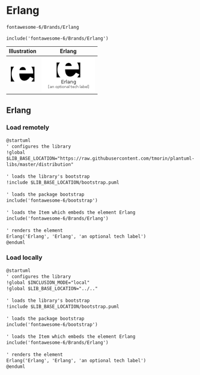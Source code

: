 # Erlang


```text
fontawesome-6/Brands/Erlang
```

```text
include('fontawesome-6/Brands/Erlang')
```



| Illustration | Erlang |
| :---: | :---: |
| ![illustration for Illustration](../../fontawesome-6/Brands/Erlang.png) | ![illustration for Erlang](../../fontawesome-6/Brands/Erlang.Local.png) |




## Erlang

### Load remotely
```plantuml
@startuml
' configures the library
!global $LIB_BASE_LOCATION="https://raw.githubusercontent.com/tmorin/plantuml-libs/master/distribution"

' loads the library's bootstrap
!include $LIB_BASE_LOCATION/bootstrap.puml

' loads the package bootstrap
include('fontawesome-6/bootstrap')

' loads the Item which embeds the element Erlang
include('fontawesome-6/Brands/Erlang')

' renders the element
Erlang('Erlang', 'Erlang', 'an optional tech label')
@enduml
```

### Load locally
```plantuml
@startuml
' configures the library
!global $INCLUSION_MODE="local"
!global $LIB_BASE_LOCATION="../.."

' loads the library's bootstrap
!include $LIB_BASE_LOCATION/bootstrap.puml

' loads the package bootstrap
include('fontawesome-6/bootstrap')

' loads the Item which embeds the element Erlang
include('fontawesome-6/Brands/Erlang')

' renders the element
Erlang('Erlang', 'Erlang', 'an optional tech label')
@enduml
```

